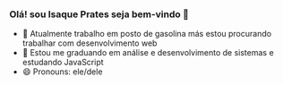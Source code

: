 ### Olá! sou Isaque Prates seja bem-vindo 👋

- 🔭 Atualmente trabalho em posto de gasolina más estou procurando trabalhar com desenvolvimento web 
- 🌱 Estou me graduando em análise e desenvolvimento de sistemas e estudando JavaScript
- 😄 Pronouns: ele/dele
